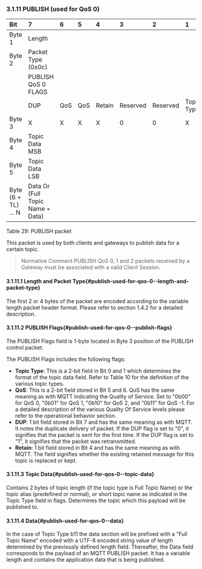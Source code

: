 <!-- transformation-note: left upstream numbering of headings for verification -->
### 3.1.11 PUBLISH (used for QoS 0)

<!-- transformation-note: no table col span in markdown, but we should specify bitfields better (than with layout tables) anyway -->
<!-- transformation-note: bitfield display candidate could be clearer that x means variable bit values for REGACK flags (bits). -->
| Bit                 | 7                                | 6   | 5   | 4      | 3        | 2        | 1          | 0          |
|:--------------------|:---------------------------------|:----|:----|:-------|:---------|:---------|:-----------|:-----------|
| Byte 1              | Length                           |     |     |        |          |          |            |            |
| Byte 2              | Packet Type (0x0c)               |     |     |        |          |          |            |            |
|                     | PUBLISH QoS 0 FLAGS              |     |     |        |          |          |            |            |
|                     | DUP                              | QoS | QoS | Retain | Reserved | Reserved | Topic Type | Topic Type |
| Byte 3              | X                                | X   | X   | X      | 0        | 0        | X          | X          |
| Byte 4              | Topic Data MSB                   |     |     |        |          |          |            |            |
| Byte 5              | Topic Data LSB                   |     |     |        |          |          |            |            |
| Byte (6 + TL) ... N | Data Or (Full Topic Name + Data) |     |     |        |          |          |            |            |

Table 29: PUBLISH packet
<!-- transformation-note: above upstream table number will be replaced by auto-numbering later. -->

This packet is used by both clients and gateways to publish data for a certain topic.

<!-- transformation-note: the below normative comment is irritating at best, let us make that a normal paragraph as all comments should be informative only. -->
> Normative Comment
> PUBLISH QoS 0, 1 and 2 packets received by a Gateway must be associated with a valid Client Session.
<!-- transformation-note: replaced above colloquial ampersand with english "and". -->

<!-- transformation-note: left upstream numbering of headings for verification -->
#### 3.1.11.1 Length and Packet Type{#publish-used-for-qos-0--length-and-packet-type}

The first 2 or 4 bytes of the packet are encoded according to the variable length packet header format.
Please refer to section 1.4.2 for a detailed description.
<!-- transformation-note: the above section ref upstream 1.8.2 is obviously wrong and should point to 1.4.2 "Two Byte Integer" instead. -->

<!-- transformation-note: left upstream numbering of headings for verification -->
#### 3.1.11.2 PUBLISH Flags{#publish-used-for-qos-0--publish-flags}

The PUBLISH Flags field is 1-byte located in Byte 3 position of the PUBLISH control packet.

The PUBLISH Flags includes the following flags:

<!-- transformation-note: the below table ref upstream 10 needs verification before transforming into a semantic ref later. -->
- **Topic Type**: This is a 2-bit field in Bit 0 and 1 which determines the format of the topic data field.
  Refer to Table 10 for the definition of the various topic types.
- **QoS**: This is a 2-bit field stored in Bit 5 and 6.
  QoS has the same meaning as with MQTT indicating the Quality of Service.
  Set to "0b00" for QoS 0, "0b01" for QoS 1, "0b10" for QoS 2, and "0b11" for QoS -1.
  For a detailed description of the various Quality Of Service levels please refer to the operational behavior section.
- **DUP**: 1 bit field stored in Bit 7 and has the same meaning as with MQTT.
  It notes the duplicate delivery of packet.
  If the DUP flag is set to "0", it signifies that the packet is sent for the first time.
  If the DUP flag is set to  "1", it signifies that the packet was retransmitted.
- **Retain**: 1 bit field stored in Bit 4 and has the same meaning as with MQTT.
  The field signifies whether the existing retained message for this topic is replaced or kept.

<!-- transformation-note: left upstream numbering of headings for verification -->
#### 3.1.11.3 Topic Data{#publish-used-for-qos-0--topic-data}

Contains 2 bytes of topic length (if the topic type is Full Topic Name) or the topic alias (predefined or normal), 
or short topic name as indicated in the Topic Type field in flags.
Determines the topic which this payload will be published to.

<!-- transformation-note: left upstream numbering of headings for verification -->
#### 3.1.11.4 Data{#publish-used-for-qos-0--data}

In the case of Topic Type b11 the data section will be prefixed with a "Full Topic Name" encoded with a UTF-8 encoded string value of length determined by
the previously defined length field.
Thereafter, the Data field corresponds to the payload of an MQTT PUBLISH packet. It has a variable length and contains the application data that is being published.
